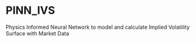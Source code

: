 # PINN_IVS
Physics Informed Neural Network to model and calculate Implied Volatility Surface with Market Data
